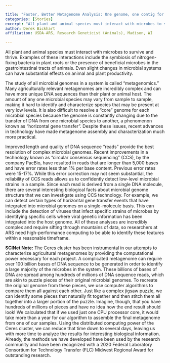 ```yaml
---

title: "Faster, Better Metagenome Analysis: One genome, one contig for metagenome samples sequenced with PacBio HiFi reads"
categories: [Stories]
excerpt: "All plant and animal species must interact with microbes to survive and thrive."
author: Derek Bickhart
affiliation: USDA-ARS, Research Geneticist (Animals), Madison, WI

---
```



All plant and animal species must interact with microbes to survive and thrive. Examples of these interactions include the symbiosis of nitrogen-fixing bacteria in plant roots or the presence of beneficial microbes in the gastrointestinal tracts of animals. Even slight changes in microbial systems can have substantial effects on animal and plant productivity.

The study of all microbial genomes in a system is called “metagenomics.” Many agriculturally relevant metagenomes are incredibly complex and can have more unique DNA sequences than their plant or animal host. The amount of any one microbial species may vary from sample to sample, making it hard to identify and characterize species that may be present at very low levels. It is also difficult to resolve a “core” genome for each microbial species because the genome is constantly changing due to the transfer of DNA from one microbial species to another,  a phenomenon known as “horizontal gene transfer”. Despite these issues, recent advances in technology have made metagenome assembly and characterization much more practical.

Improved length and quality of DNA sequence “reads” provide the best resolution of complex microbial genomes. Recent improvements in a technology known as “circular consensus sequencing” (CCS), by the company PacBio, have resulted in reads that are longer than 5,000 bases and have error rates less than 1% per base content. Previous error rates were 15-17%. While this error correction may not seem substantial, the reliability of CCS reads allows us to confidently detect low-level microbial strains in a sample.
Since each read is derived from a single DNA molecule, there are several interesting biological facts about microbial genome structure that we can investigate using CCS technology. For example, we can detect certain types of horizontal gene transfer events that have integrated into microbial genomes on a single-molecule basis. This can include the detection of viruses that infect specific strains of microbes by identifying specific cells where viral genetic information has been integrated into the host genome. All of these analyses are incredibly complex and require sifting through mountains of data, so researchers at ARS need high-performance computing to be able to identify these features within a reasonable timeframe.

**SCINet Note:** The Ceres cluster has been instrumental in our attempts to characterize agricultural metagenomes by providing the computational power necessary for each project. A complicated metagenome can require over 100 billion bases of DNA sequence to be generated in order to identify a large majority of the microbes in the system. These billions of bases of DNA are spread among hundreds of millions of DNA sequence reads, which are akin to puzzle pieces of their original microbial genomes. To recreate the original genome from these pieces, we use computer algorithms to compare them all against each other. Just like a complex jigsaw puzzle, we can identify some pieces that naturally fit together and then stitch them all together into a larger portion of the puzzle. Imagine, though, that you have hundreds of millions of pieces and have no idea how the end result should look! We calculated that if we used just one CPU processor core, it would take more than a year for our algorithm to assemble the final metagenome from one of our samples. Using the distributed computing power of the Ceres cluster, we can reduce that time down to several days, leaving us with more time to analyze the results for interesting biological information. Already, the methods we have developed have been used by the research community and have been recognized with a 2020 Federal Laboratory Consortium for Technology Transfer (FLC) Midwest Regional Award for outstanding research.
